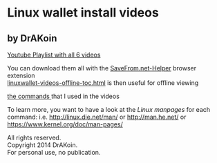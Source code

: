 # Linux wallet install videos  
## by DrAKoin

[Youtube Playlist with all 6 videos](https://www.youtube.com/watch?v=aUbXEGD6Mt4&list=PL9xqXHMXrXIz59d2Unthit1D_WL1rS75W "open hidden Youtube Playlist")  

You can download them all with the [SaveFrom.net-Helper](http://en.savefrom.net/user.php "browser extension") browser extension  
[linuxwallet-videos-offline-toc.html](https://raw.githubusercontent.com/drakoin/drakoin-misc/master/linuxwalletvideos/linuxwallet-videos-offline-toc.html "table of contents, for offline viewing") is then useful for offline viewing  

[the commands ](https://raw.githubusercontent.com/drakoin/drakoin-misc/master/linuxwalletvideos/linuxwallet-install-all-commands.txt "most of the commands used in the videos") that I used in the videos  

To learn more, you want to have a look at the *Linux manpages* for each command: i.e. http://linux.die.net/man/ or http://man.he.net/ or https://www.kernel.org/doc/man-pages/  

All rights reserved.  
Copyright 2014 DrAKoin.  
For personal use, no publication.   

